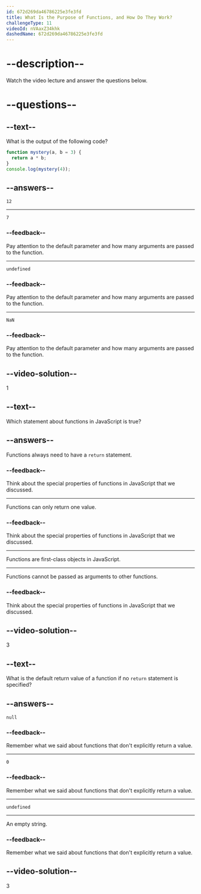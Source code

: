 ```yaml
---
id: 672d269da46786225e3fe3fd
title: What Is the Purpose of Functions, and How Do They Work?
challengeType: 11
videoId: nVAaxZ34khk
dashedName: 672d269da46786225e3fe3fd
---
```


# --description--

Watch the video lecture and answer the questions below.

# --questions--

## --text--

What is the output of the following code?

```js
function mystery(a, b = 3) {
  return a * b;
}
console.log(mystery(4));
```

## --answers--

`12`

---

`7`

### --feedback--

Pay attention to the default parameter and how many arguments are passed to the function.

---

`undefined`

### --feedback--

Pay attention to the default parameter and how many arguments are passed to the function.

---

`NaN`

### --feedback--

Pay attention to the default parameter and how many arguments are passed to the function.

## --video-solution--

1

## --text--

Which statement about functions in JavaScript is true?

## --answers--

Functions always need to have a `return` statement.

### --feedback--

Think about the special properties of functions in JavaScript that we discussed.

---

Functions can only return one value.

### --feedback--

Think about the special properties of functions in JavaScript that we discussed.

---

Functions are first-class objects in JavaScript.

---

Functions cannot be passed as arguments to other functions.

### --feedback--

Think about the special properties of functions in JavaScript that we discussed.

## --video-solution--

3

## --text--

What is the default return value of a function if no `return` statement is specified?

## --answers--

`null`

### --feedback--

Remember what we said about functions that don't explicitly return a value.

---

`0`

### --feedback--

Remember what we said about functions that don't explicitly return a value.

---

`undefined`

---

An empty string.

### --feedback--

Remember what we said about functions that don't explicitly return a value.

## --video-solution--

3
